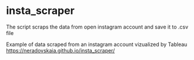 # insta_scraper
The script scraps the data from open instagram account and save it to .csv file

Example of data scraped from an instagram account vizualized by Tableau https://neradovskaia.github.io/insta_scraper/
